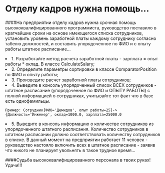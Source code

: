 # Отделу кадров нужна помощь...

####На предприятии отделу кадров нужна срочная помощь высококвалифицированного программиста, руководство поставило в кратчайшие сроки на основе имеющегося списка сотрудников, установить уровень заработной платы каждому сотруднику согласно табелю должностей, и составить упорядоченное по ФИО и с опыту работы штатное расписание...

<li>
1. Разработайте метод расчета заработной платы -  зарплата = опыт работы * оклад. В классе CalculateSalary;
<li>
2. Определите параметры сортировки в классе ComparatorPosition по ФИО и опыту работы;
<li>
3. Произведите расчет заработной платы сотрудников;
<li>
4. Выведите в консоль упорядоченный список ВСЕХ сотрудников - штатное расписание (упорядоченное по ФИО и ОПЫТУ РАБОТЫ) с полной информацией о сотрудниках, учитывайте тот факт что в базе есть однофамильцы.
   
`Пример: Сотрудник{ФИО='Демидов', опыт работы=25}->{Должность='Инженер', оклад=1000.0, зарплата=25000.0`

<li>
5. Выведите в консоль информацию о количестве сотрудников из упорядоченного штатного расписания. Количество сотрудников в штатном расписании должно соответствовать количеству сотрудников в списке. В данный момент на предприятии работает 11 человек - руководство настояло включить всех в штатное расписание -  заявив что никого не планирует увольнять в такое трудное время...

####Судьба высококвалифицированного персонала в твоих руках! Удачи!!!